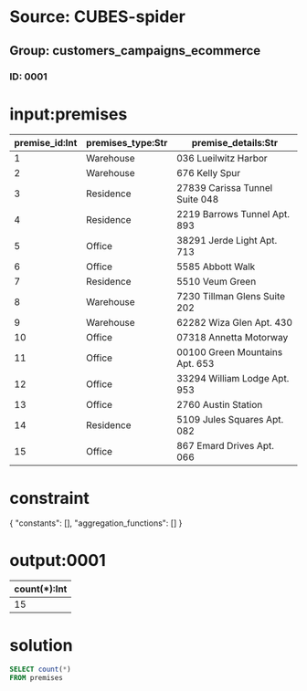 # Source: CUBES-spider
## Group: customers_campaigns_ecommerce
### ID: 0001

# input:premises

| premise_id:Int | premises_type:Str | premise_details:Str |
|---|---|---|
| 1 | Warehouse | 036 Lueilwitz Harbor |
| 2 | Warehouse | 676 Kelly Spur |
| 3 | Residence | 27839 Carissa Tunnel Suite 048 |
| 4 | Residence | 2219 Barrows Tunnel Apt. 893 |
| 5 | Office | 38291 Jerde Light Apt. 713 |
| 6 | Office | 5585 Abbott Walk |
| 7 | Residence | 5510 Veum Green |
| 8 | Warehouse | 7230 Tillman Glens Suite 202 |
| 9 | Warehouse | 62282 Wiza Glen Apt. 430 |
| 10 | Office | 07318 Annetta Motorway |
| 11 | Office | 00100 Green Mountains Apt. 653 |
| 12 | Office | 33294 William Lodge Apt. 953 |
| 13 | Office | 2760 Austin Station |
| 14 | Residence | 5109 Jules Squares Apt. 082 |
| 15 | Office | 867 Emard Drives Apt. 066 |

# constraint

{
  "constants": [],
  "aggregation_functions": []
}

# output:0001

| count(*):Int |
|---|
| 15 |

# solution

```sql
SELECT count(*)
FROM premises
```
